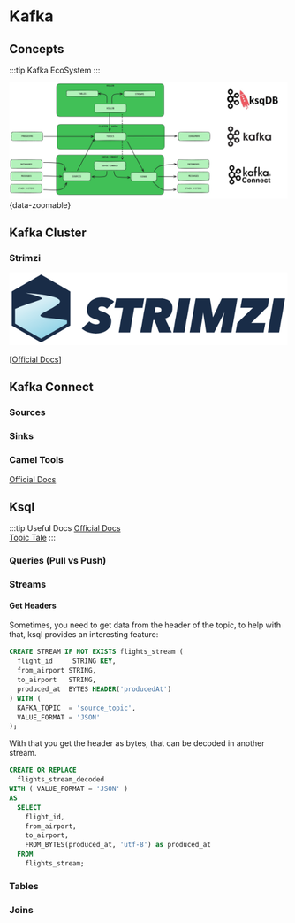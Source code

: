 # Kafka

## Concepts

:::tip
Kafka EcoSystem
:::

![Kafka EcoSysten](kafka-ecosystem.jpg){data-zoomable}

## Kafka Cluster

### Strimzi 

![Strimzi](strimzi_logo.png)

[[Official Docs](https://strimzi.io/)]

## Kafka Connect

### Sources

### Sinks

### Camel Tools

[Official Docs](https://camel.apache.org/camel-kafka-connector/4.0.x/)

## Ksql

:::tip Useful Docs
[Official Docs](https://docs.ksqldb.io/en/latest/) <br>
[Topic Tale](https://topictale.com/ksqldb/how-to-get-started/)
:::


### Queries (Pull vs Push)

### Streams

#### Get Headers

Sometimes, you need to get data from the header of the topic,
to help with that, ksql provides an interesting feature:

```sql
CREATE STREAM IF NOT EXISTS flights_stream (
  flight_id     STRING KEY,
  from_airport STRING,
  to_airport   STRING,
  produced_at  BYTES HEADER('producedAt')
) WITH (
  KAFKA_TOPIC  = 'source_topic',
  VALUE_FORMAT = 'JSON'
);
```

With that you get the header as bytes, that can be decoded in another stream.

```sql
CREATE OR REPLACE 
  flights_stream_decoded 
WITH ( VALUE_FORMAT = 'JSON' )
AS
  SELECT
    flight_id,
    from_airport,
    to_airport,
    FROM_BYTES(produced_at, 'utf-8') as produced_at
  FROM 
    flights_stream;
```

### Tables

### Joins